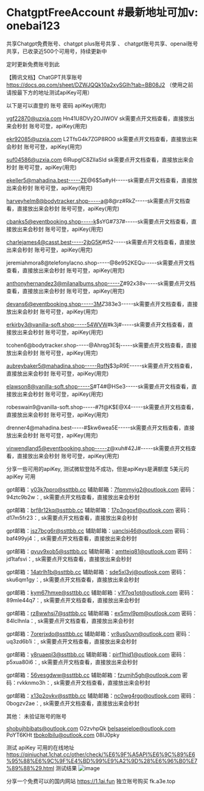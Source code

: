 # ChatgptFreeAccount #最新地址可加v:   onebai123

共享Chatgpt免费账号、chatgpt plus账号共享 、 chatgpt账号共享、openai账号共享，已收录近500个可用号，持续更新中

定时更新免费账号到此 

【腾讯文档】ChatGPT共享账号 
https://docs.qq.com/sheet/DZWJQQk10a2xySGlh?tab=BB08J2
（使用之前请按最下方的地址测试apiKey可用）


以下是可以直登的  账号 密码 apiKey(用完) 


vgf22870@uzxia.com	Hn41U8DVy2OJIWOV	 sk需要点开文档查看，直接放出来会秒封  账号可登，apiKey(用完) 

ekr92085@uzxia.com	L2TfsG4k7ZGP8RO0 sk需要点开文档查看，直接放出来会秒封 账号可登，apiKey(用完) 

suf04586@uzxia.com	6lRupglC8ZlIaSld	 sk需要点开文档查看，直接放出来会秒封 账号可登，apiKey(用完) 

ekeller5@mahadina.best-----ZE@6$5a#yH-----sk需要点开文档查看，直接放出来会秒封 账号可登，apiKey(用完) 

harveyhelm8@bodytracker.shop-----a@8@rz#RkZ-----sk需要点开文档查看，直接放出来会秒封 账号可登，apiKey(用完) 

cbanks5@eventbooking.shop-----k$sYG#737#-----sk需要点开文档查看，直接放出来会秒封 账号可登，apiKey(用完) 

charlejames4@casst.best-----2jbG5K#t52-----sk需要点开文档查看，直接放出来会秒封 账号可登，apiKey(用完) 

jeremiahmora8@telefonylacno.shop-----@8e952KEQu-----sk需要点开文档查看，直接放出来会秒封 账号可登，apiKey(用完) 

anthonyhernandez3@milanalbums.shop-----Z#$92$x38v-----sk需要点开文档查看，直接放出来会秒封 账号可登，apiKey(用完) 

devans6@eventbooking.shop-----3M$Z$383e3-----sk需要点开文档查看，直接放出来会秒封 账号可登，apiKey(用完) 

erkirby3@vanilla-soft.shop-----54WVW#k3j#-----sk需要点开文档查看，直接放出来会秒封 账号可登，apiKey(用完) 

tcohen6@bodytracker.shop-----@Ahrqg3E$j-----sk需要点开文档查看，直接放出来会秒封 账号可登，apiKey(用完) 

aubreybaker5@mahadina.shop-----RqfN$3pR9E-----sk需要点开文档查看，直接放出来会秒封 账号可登，apiKey(用完) 

elawson8@vanilla-soft.shop-----S#T4#@HSe3-----sk需要点开文档查看，直接放出来会秒封 账号可登，apiKey(用完) 

robeswain9@vanilla-soft.shop-----#7f@K$E@X4-----sk需要点开文档查看，直接放出来会秒封 账号可登，apiKey(用完) 

drenner4@mahadina.best-----#$kw6wea5E-----sk需要点开文档查看，直接放出来会秒封 账号可登，apiKey(用完) 

vinwendland5@eventbooking.shop-----z@xuh#42J#-----sk需要点开文档查看，直接放出来会秒封 账号可登，apiKey(用完) 


 
分享一些可用的apiKey, 测试微软登陆不成功，但是apiKeys是满额度 5美元的  apiKey 可用 

  
gpt邮箱：y03k7ppro@ssttbb.cc   辅助邮箱：7fpmmyig2@outlook.com  密码：94ztc9b2w：, sk需要点开文档查看，直接放出来会秒封

gpt邮箱：brf8r12kq@ssttbb.cc   辅助邮箱：17p3ngoxf@outlook.com  密码：d17m5fr23：, sk需要点开文档查看，直接放出来会秒封

gpt邮箱：jsz7bcg6r@ssttbb.cc   辅助邮箱：uanclsj46@outlook.com  密码：baf499yj4：, sk需要点开文档查看，直接放出来会秒封

gpt邮箱：qyuv9xob5@ssttbb.cc   辅助邮箱：amtteiq81@outlook.com  密码：jd1tafsvi：, sk需要点开文档查看，直接放出来会秒封 

gpt邮箱：14atrlh1b@ssttbb.cc   辅助邮箱：sde5xl3vj@outlook.com  密码：sku6qm1gy：, sk需要点开文档查看，直接放出来会秒封

gpt邮箱：kym67hmxe@ssttbb.cc   辅助邮箱：v1f7oq1ot@outlook.com  密码：89mle44q7：, sk需要点开文档查看，直接放出来会秒封

gpt邮箱：rz8wwhsi7@ssttbb.cc   辅助邮箱：ex5mvl9pm@outlook.com  密码：84lclhnla：, sk需要点开文档查看，直接放出来会秒封  

gpt邮箱：7orerjxdo@ssttbb.cc   辅助邮箱：vr8us0uvn@outlook.com  密码：uq3zd6b1i：, sk需要点开文档查看，直接放出来会秒封 

gpt邮箱：y8ruaepl3@ssttbb.cc   辅助邮箱：pirf1hid1@outlook.com  密码：p5xua80i6：, sk需要点开文档查看，直接放出来会秒封

gpt邮箱：56vesgdww@ssttbb.cc   辅助邮箱：fzumjh5gh@outlook.com  密码：rvkknmo3h：, sk需要点开文档查看，直接放出来会秒封

gpt邮箱：x13p2ovkv@ssttbb.cc   辅助邮箱：nc0wg4rgo@outlook.com  密码：0bogzv2ae：, sk需要点开文档查看，直接放出来会秒封


其他：
  未验证账号的账号
  
shobujhbibats@outlook.com O2zvhpQk
belsasejeloe@outlook.com PoYT6KHt
tbokolbilu@outlook.com 08lJ0pky

测试 apiKey 可用的在线地址 https://qiniuchat.1chat.cc/other/check/%E6%9F%A5API%E6%9C%89%E6%95%88%E6%9C%9F%E4%BD%99%E9%A2%9D%28%E6%96%B0%E7%89%88%29.html
测试结果
![image](https://user-images.githubusercontent.com/26681789/236611360-617c8891-1007-45df-889e-1a19dbedcc22.png)

分享一个免费可以的国内网站 https://1.1ai.fun
独立账号购买 fk.a3e.top
